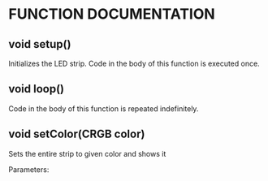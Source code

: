 FUNCTION DOCUMENTATION
======================

## void setup()
Initializes the LED strip. Code in the body of this function is executed once.

## void loop()
Code in the body of this function is repeated indefinitely.

## void setColor(CRGB color)
Sets the entire strip to given color and shows it

Parameters:
